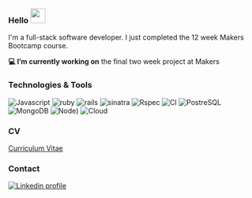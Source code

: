 ### Hello <img src="https://raw.githubusercontent.com/MartinHeinz/MartinHeinz/master/wave.gif" width="30px">

I'm a full-stack software developer. I just completed the 12 week Makers Bootcamp course.

**💻 I’m currently working on** the final two week project at Makers

### Technologies & Tools

![Javascript](https://img.shields.io/badge/Code-Javascript-white)
![ruby](https://img.shields.io/badge/Code-Ruby-white)
![rails](https://img.shields.io/badge/Frameworks-Rails-white)
![sinatra](https://img.shields.io/badge/Frameworks-Sinatra-white)
![Rspec](https://img.shields.io/badge/Test-Rspec-white)
![CI](https://img.shields.io/badge/CI-Travis-white)
![PostreSQL](https://img.shields.io/badge/Tools-PostgreSQL-white)
![MongoDB](https://img.shields.io/badge/Tools-MongoDB-white)
![Node](https://img.shields.io/badge/Tools-Node-white))
![Cloud](https://img.shields.io/badge/Cloud-AWS-white)

### CV

[Curriculum Vitae](https://github.com/fraserbrookhouse/CV)

### Contact

[![Linkedin profile](https://img.shields.io/badge/Linkedin-Fraser%20Brookhouse-0077B5?style=social&logo=linkedin&?labelColor=fff)](https://www.linkedin.com/in/fraser-brookhouse-6410102b/)
